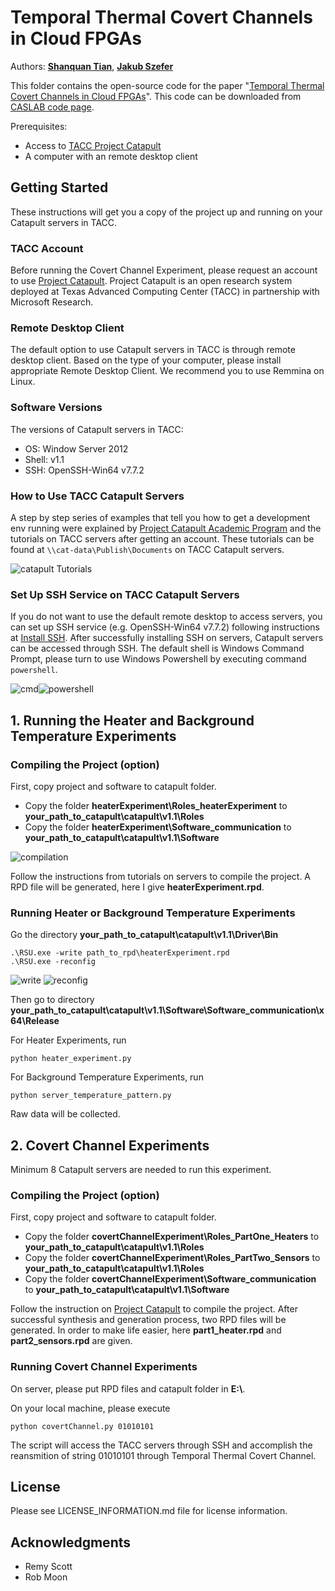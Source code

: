 # Temporal Thermal Covert Channels in Cloud FPGAs
Authors: **[Shanquan Tian](https://caslab.csl.yale.edu/~shanquan/)**,  **[Jakub Szefer](https://caslab.csl.yale.edu/~jakub/)**

This folder contains the open-source code for the paper "[Temporal Thermal Covert Channels in Cloud FPGAs](https://doi.org/10.1145/3289602.3293920)". This code can be downloaded from [CASLAB code page](https://caslab.csl.yale.edu/code/temporalthermalcc/).

Prerequisites:

  - Access to [TACC Project Catapult](https://www.tacc.utexas.edu/systems/catapult)
  - A computer with an remote desktop client

## Getting Started

These instructions will get you a copy of the project up and running on your Catapult servers in TACC.

### TACC Account 

Before running the Covert Channel Experiment, please request an account to use [Project Catapult](https://www.tacc.utexas.edu/systems/catapult). Project Catapult is an open research system deployed at Texas Advanced Computing Center (TACC) in partnership with Microsoft Research.

### Remote Desktop Client

The default option to use Catapult servers in TACC is through remote desktop client. Based on the type of your computer, please install appropriate Remote Desktop Client. We recommend you to use Remmina on Linux.

### Software Versions
The versions of Catapult servers in TACC:

* OS: Window Server 2012
* Shell: v1.1
* SSH: OpenSSH-Win64 v7.7.2

### How to Use TACC Catapult Servers

A step by step series of examples that tell you how to get a development env running were explained by [Project Catapult Academic Program](https://www.microsoft.com/en-us/research/academic-program/project-catapult-academic-program/) and the tutorials on TACC servers after getting an account.
These tutorials can be found at ```\\cat-data\Publish\Documents``` on TACC Catapult servers. 

![catapult Tutorials](./imgs/catapultTutorials.png)


### Set Up SSH Service on TACC Catapult Servers

If you do not want to use the default remote desktop to access servers, you can set up SSH service (e.g. OpenSSH-Win64 v7.7.2) following instructions at [Install SSH](https://github.com/PowerShell/Win32-OpenSSH/wiki/Install-Win32-OpenSSH).
After successfully installing SSH on servers, Catapult servers can be accessed through SSH. The default shell is Windows Command Prompt, please turn to use Windows Powershell by executing command ```powershell```.

![cmd](./imgs/cmd.png)![powershell](./imgs/powershell.png)

## 1. Running the Heater and Background Temperature Experiments
### Compiling the Project (option)
First, copy project and software to catapult folder.

* Copy the folder **heaterExperiment\Roles_heaterExperiment** to **your_path_to_catapult\catapult\v1.1\Roles**
* Copy the folder **heaterExperiment\Software_communication** to **your_path_to_catapult\catapult\v1.1\Software**

![compilation](./imgs/compilation.png)

Follow the instructions from tutorials on servers to compile the project. A RPD file will be generated, here I give **heaterExperiment.rpd**.

### Running Heater or Background Temperature Experiments

Go the directory **your_path_to_catapult\catapult\v1.1\Driver\Bin**

```
.\RSU.exe -write path_to_rpd\heaterExperiment.rpd
.\RSU.exe -reconfig
```

![write](./imgs/writeRPG.png) 
![reconfig](./imgs/reconfig.png)

Then go to directory **your_path_to_catapult\catapult\v1.1\Software\Software_communication\x64\Release**

For Heater Experiments, run
```
python heater_experiment.py
```
For Background Temperature Experiments, run
```
python server_temperature_pattern.py
```
Raw data will be collected.

## 2. Covert Channel Experiments

Minimum 8 Catapult servers are needed to run this experiment.

### Compiling the Project (option)

First, copy project and software to catapult folder.

* Copy the folder **covertChannelExperiment\Roles_PartOne_Heaters** to **your_path_to_catapult\catapult\v1.1\Roles**
* Copy the folder **covertChannelExperiment\Roles_PartTwo_Sensors** to **your_path_to_catapult\catapult\v1.1\Roles**
* Copy the folder **covertChannelExperiment\Software_communication** to **your_path_to_catapult\catapult\v1.1\Software**

Follow the instruction on [Project Catapult](https://www.microsoft.com/en-us/research/academic-program/project-catapult-academic-program/) to compile the project. 
After successful synthesis and generation process, two RPD files will be generated. In order to make life easier, here **part1_heater.rpd** and **part2_sensors.rpd** are given.

### Running Covert Channel Experiments

On server, please put RPD files and catapult folder in **E:\\**.

On your local machine, please execute

```
python covertChannel.py 01010101
```

The script will access the TACC servers through SSH and accomplish the reansmition of string 01010101 through Temporal Thermal Covert Channel.


## License


Please see LICENSE_INFORMATION.md file for license information.


## Acknowledgments

* Remy Scott
* Rob Moon 


